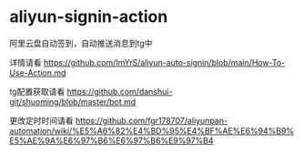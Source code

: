 # aliyun-signin-action
阿里云盘自动签到，自动推送消息到tg中

详情请看 https://github.com/ImYrS/aliyun-auto-signin/blob/main/How-To-Use-Action.md

tg配置获取请看 https://github.com/danshui-git/shuoming/blob/master/bot.md 

更改定时时间请看 https://github.com/fgr178707/aliyunpan-automation/wiki/%E5%A6%82%E4%BD%95%E4%BF%AE%E6%94%B9%E5%AE%9A%E6%97%B6%E6%97%B6%E9%97%B4

